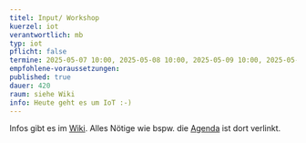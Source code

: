 ```yaml
---
titel: Input/ Workshop
kuerzel: iot
verantwortlich: mb
typ: iot
pflicht: false
termine: 2025-05-07 10:00, 2025-05-08 10:00, 2025-05-09 10:00, 2025-05-13 10:00, 2025-05-12 10:00, 2025-05-14 10:00, 2025-05-15 10:00, 2025-05-16 10:00, 2025-05-21 10:00, 2025-05-22 10:00, 2025-05-23 10:00, 2025-05-28 10:00, 2025-05-30 10:00
empfohlene-voraussetzungen: 
published: true
dauer: 420
raum: siehe Wiki
info: Heute geht es um IoT :-)
---
```


Infos gibt es im [Wiki](https://wiki.moxd.io/display/IOT2025/). Alles Nötige wie bspw. die [Agenda](https://wiki.moxd.io/display/IOT2025/Agenda+und+Zeitplan) ist dort verlinkt.
